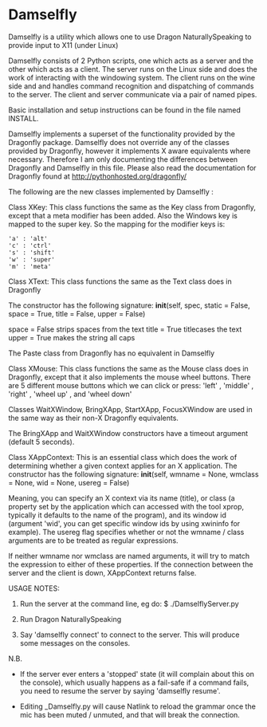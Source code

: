 Damselfly
=========

Damselfly is a utility which allows one to use Dragon
NaturallySpeaking to provide input to X11 (under Linux)

Damselfly consists of 2 Python scripts, one which acts as a server and
the other which acts as a client. The server runs on the Linux side
and does the work of interacting with the windowing system. The
client runs on the wine side and and handles command recognition and
dispatching of commands to the server. The client and server
communicate via a pair of named pipes.

Basic installation and setup instructions can be found in the file
named INSTALL.

Damselfly implements a superset of the functionality provided by the
Dragonfly package.  Damselfly does not override any of the classes
provided by Dragonfly, however it implements X aware equivalents where
necessary.  Therefore I am only documenting the differences between
Dragonfly and Damselfly in this file. Please also read the
documentation for Dragonfly found at
http://pythonhosted.org/dragonfly/

The following are the new classes implemented by Damselfly :

Class XKey:
This class functions the same as the Key class from Dragonfly, except
that a meta modifier has been added. Also the Windows key is mapped to
the super key.  So the mapping for the modifier keys is:

    'a' : 'alt'
    'c' : 'ctrl'
    's' : 'shift'
    'w' : 'super'
    'm' : 'meta' 

Class XText:
This class functions the same as the Text class does in Dragonfly 

The constructor has the following signature:
__init__(self, spec, static = False, space = True, title = False, upper = False)

space = False strips spaces from the text
title = True titlecases the text
upper = True makes the string all caps

The Paste class from Dragonfly has no equivalent in Damselfly 

Class XMouse:
This class functions the same as the Mouse class does in Dragonfly,
except that it also implements the mouse wheel buttons. There are
5 different mouse buttons which we can click or press: 'left' ,
'middle' , 'right' , 'wheel up' , and 'wheel down'

Classes WaitXWindow, BringXApp, StartXApp, FocusXWindow are used in
the same way as their non-X Dragonfly equivalents.

The BringXApp and WaitXWindow constructors have a timeout argument
(default 5 seconds).

Class XAppContext:
This is an essential class which does the work of determining whether
a given context applies for an X application.
The constructor has the following signature:
 __init__(self, wmname = None, wmclass = None, wid = None, usereg = False)

Meaning, you can specify an X context via its name (title), or class
(a property set by the application which can accessed with the tool
xprop, typically it defaults to the name of the program), and its
window id (argument 'wid', you can get specific window ids by using
xwininfo for example). The usereg flag specifies whether or not the
wmname / class arguments are to be treated as regular expressions.

If neither wmname nor wmclass are named arguments, it will try to
match the expression to either of these properties. If the connection
between the server and the client is down, XAppContext returns false.

USAGE NOTES:

1. Run the server at the command line, eg do: 
$ ./DamselflyServer.py

2. Run Dragon NaturallySpeaking

3. Say 'damselfly connect' to connect to the server. This will produce
some messages on the consoles.

N.B.

- If the server ever enters a 'stopped' state (it will complain about
  this on the console), which usually happens as a fail-safe if a
  command fails, you need to resume the server by saying 'damselfly
  resume'.

- Editing _Damselfly.py will cause Natlink to reload the grammar once
  the mic has been muted / unmuted, and that will break the
  connection.
